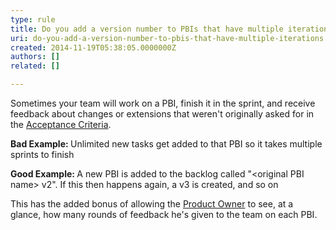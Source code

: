 ```yaml
---
type: rule
title: Do you add a version number to PBIs that have multiple iterations
uri: do-you-add-a-version-number-to-pbis-that-have-multiple-iterations
created: 2014-11-19T05:38:05.0000000Z
authors: []
related: []

---
```




<span class='intro'> Sometimes your team will work on a PBI, finish it in the sprint, and receive​ feedback about changes or extensions that weren't originally asked for in the <a href="/do-your-user-stories-include-acceptance-criteria-(aka-never-assume-automatic-gold-plating)">Acceptance Criteria</a>.&#160; </span>

<p><strong>​Bad Example&#58; </strong>Unlimited new tasks get added to that PBI so it takes multiple sprints to finish</p><p><strong>Good Example&#58; </strong>A new PBI is added to the backlog called &quot;&lt;original PBI name&gt; v2&quot;. If this then happens again, a v3 is created, and so on</p><p>This has the added bonus of allowing the <a href="/rules-to-better-product-owners">Product Owner</a> to see, at a glance,&#160;how many rounds of feedback he's given to the team on each PBI.</p>


